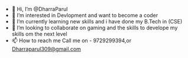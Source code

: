 - 👋 Hi, I’m @DharraParul
- 👀 I’m interested in Devlopment and want to become a coder 
- 🌱 I’m currently learning new skills and i have done my B.Tech in (CSE)
- 💞️ I’m looking to collaborate on gaming and the skills to develope my skills om the next level
- 📫 How to reach me Call me on - 9729299394,or Dharraparul309@gmail.com

<!---
DharraP/DharraP is a ✨ special ✨ repository because its `README.md` (this file) appears on your GitHub profile.
You can click the Preview link to take a look at your changes.
--->
